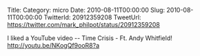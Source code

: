 Title: 
Category: micro
Date: 2010-08-11T00:00:00
Slug: 2010-08-11T00:00:00
TwitterId: 20912359208
TweetUrl: https://twitter.com/mark_philpot/status/20912359208

I liked a YouTube video -- Time Crisis - Ft. Andy Whitfield! http://youtu.be/NKogQf9ooR8?a